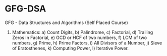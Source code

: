 # GFG-DSA
GFG - Data Structures and Algorithms (Self Placed Course)

1. Mathematics:
   a) Count Digits,
   b) Palindrome,
   c) Factorial,
   d) Trailing Zeros in Factorial,
   e) GCD or HCF of two numbers,
   f) LCM of two numbers,
   g) Prime,
   h) Prime Factors,
   i) All Divisors of a Number,
   j) Sieve of Eratosthenes,
   k) Computing Power,
   l) Iterative Power.
